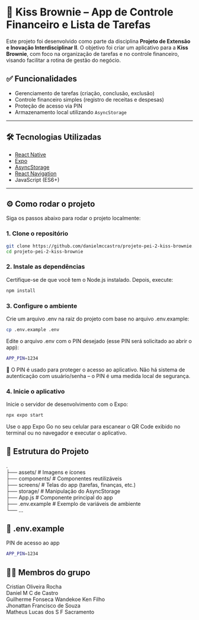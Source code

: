 # 📱 Kiss Brownie – App de Controle Financeiro e Lista de Tarefas

Este projeto foi desenvolvido como parte da disciplina **Projeto de Extensão e Inovação Interdisciplinar II**. O objetivo foi criar um aplicativo para a **Kiss Brownie**, com foco na organização de tarefas e no controle financeiro, visando facilitar a rotina de gestão do negócio.

## ✅ Funcionalidades

- Gerenciamento de tarefas (criação, conclusão, exclusão)
- Controle financeiro simples (registro de receitas e despesas)
- Proteção de acesso via PIN
- Armazenamento local utilizando `AsyncStorage`

---

## 🛠 Tecnologias Utilizadas

- [React Native](https://reactnative.dev/)
- [Expo](https://expo.dev/)
- [AsyncStorage](https://react-native-async-storage.github.io/async-storage/)
- [React Navigation](https://reactnavigation.org/)
- JavaScript (ES6+)

---

## ⚙️ Como rodar o projeto

Siga os passos abaixo para rodar o projeto localmente:

### 1. Clone o repositório

```bash
git clone https://github.com/danielmccastro/projeto-pei-2-kiss-brownie.git
cd projeto-pei-2-kiss-brownie
```
### 2. Instale as dependências

Certifique-se de que você tem o Node.js instalado. Depois, execute:

```bash
npm install
```
### 3. Configure o ambiente

Crie um arquivo .env na raiz do projeto com base no arquivo .env.example:

```bash
cp .env.example .env
```
Edite o arquivo .env com o PIN desejado (esse PIN será solicitado ao abrir o app):

```bash
APP_PIN=1234
```
🔐 O PIN é usado para proteger o acesso ao aplicativo. Não há sistema de autenticação com usuário/senha – o PIN é uma medida local de segurança.

### 4. Inicie o aplicativo

Inicie o servidor de desenvolvimento com o Expo:

```bash
npx expo start
```
Use o app Expo Go no seu celular para escanear o QR Code exibido no terminal ou no navegador e executar o aplicativo.

## 🧪 Estrutura do Projeto
.<br>
├── assets/             # Imagens e ícones<br>
├── components/         # Componentes reutilizáveis<br>
├── screens/            # Telas do app (tarefas, finanças, etc.)<br>
├── storage/            # Manipulação do AsyncStorage<br>
├── App.js              # Componente principal do app<br>
├── .env.example        # Exemplo de variáveis de ambiente<br>
└── ...

## 📄 .env.example
PIN de acesso ao app

```bash
APP_PIN=1234
```
## 👨‍💻 Membros do grupo

Cristian Oliveira Rocha<br>
Daniel M C de Castro<br>
Guilherme Fonseca Wandekoe Ken Filho<br>
Jhonattan Francisco de Souza<br>
Matheus Lucas dos S F Sacramento<br>